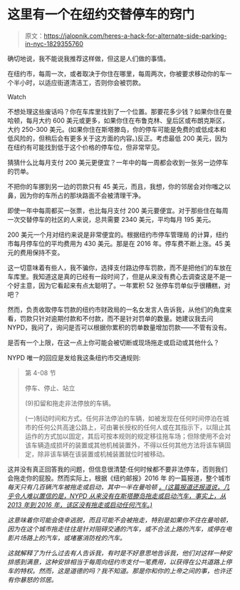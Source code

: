 # 这里有一个在纽约交替停车的窍门

> 原文：<https://jalopnik.com/heres-a-hack-for-alternate-side-parking-in-nyc-1829355760>

确切地说，我不能说我推荐这样做，但这是人们做的事情。

在纽约市，每周一次，或者取决于你住在哪里，每周两次，你被要求移动你的车一个半小时，以适应街道清洁工，否则你会被罚款。

Watch

不想处理这些废话吗？你在车库里找到了一个位置。那要花多少钱？如果你住在曼哈顿，每月大约 600 美元或更多，如果你住在布鲁克林、皇后区或布朗克斯区，大约 250-300 美元。(如果你住在斯塔滕岛，你的停车可能是免费的或低成本和低风险的，但稍后会有更多关于这方面的内容。)反正。考虑最低 200 美元，因为在纽约有可能找到低于这个价格的停车位，但非常罕见。

猜猜什么比每月支付 200 美元更便宜？一年中的每一周都会收到一张另一边停车的罚单。

不把你的车挪到另一边的罚款只有 45 美元，而且，我想，你的邻居会对你嗤之以鼻，因为你的车所占的那块路面不会被清理干净。

即使一年中每周都买一张票，也比每月支付 200 美元要便宜。对于那些住在每周一次交替停车的社区的人来说，总共需要 2340 美元，平均每月 195 美元。

200 美元一个月对纽约来说是非常便宜的。根据纽约市停车管理局 的计算，纽约市每月停车位的平均费用为 430 美元。那是在 2016 年。停车费不断上涨。45 美元的费用保持不变。

这一切意味着有些人，我不骗你，选择支付路边停车罚款，而不是把他们的车放在车库里。我知道这是真的已经有一段时间了，但是从来没有费心去调查这是不是一个好主意，因为它看起来有点太聪明了。一年累积 52 张停车罚单似乎很糟糕，对吧？

然而，负责收取停车罚款的纽约市财政局的一名女发言人告诉我，从他们的角度来看，罚款只针对逾期付款和不付款，而不是针对罚单的数量。她建议我去问 NYPD，我问了，询问是否可以根据你累积的罚单数量增加罚款——不管有没有。

是否有一个上限，在这一点上你可能会被切断或现场拖走或启动或其他什么？

NYPD 唯一的回应是发给我这条纽约市交通规则:

> 第 4-08 节
> 
> 停车、停止、站立
> 
> (9)扣留和拖走非法停放的车辆。
> 
> (一)制动时间和方式。任何非法停泊的车辆，如被发现在任何时间停泊在城市的任何公共高速公路上，可由署长授权的任何人或在其指示下，以阻止其运作的方式加以固定，其后可按本规则的规定移往拖车场；但除使用不会对该车辆造成损坏的装置或其他机械装置外，不得以任何其他方法将该车辆固定，除非该车辆在该装置或机械装置就位时被移动。

这并没有真正回答我的问题，但信息很清楚:任何时候都不要非法停车，否则我们会拖走你的屁股。然而实际上，根据《纽约邮报》2016 年 的一篇报道，整个城市*每天只有几百辆汽车被拖走或启动，其中一半在曼哈顿 [。(这篇报道还报道说，几乎令人难以置信的是，NYPD 从来没有在斯塔滕岛拖走或启动汽车，事实上，从 2013 年到 2016 年，该区没有拖走或启动任何汽车。)](https://nypost.com/2016/01/18/your-car-will-probably-never-get-towed-in-staten-island/)*

*这意味着你可能会侥幸逃脱，而且可能不会被拖走，特别是如果你不住在曼哈顿，因为在这个城市拖走往往是针对阻碍交通的汽车，或不合法上路的汽车，或停在电影片场路上的汽车，或堵塞消防栓的汽车。*

*这就解释了为什么过去有人告诉我，有时是不好意思地告诉我，他们对这样一种安排感到满意，这种安排相当于每周向纽约市支付一笔费用，以获得在公共道路上停车的特权。然而，这是道德的吗？我不知道。那是你和你的上帝之间的事，也许还有你暴怒的邻居。*